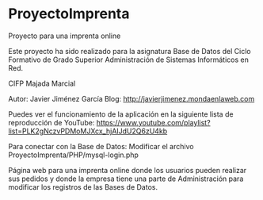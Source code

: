 # ProyectoImprenta
Proyecto para una imprenta online

Este proyecto ha sido realizado para la asignatura Base de Datos
del Ciclo Formativo de Grado Superior
Administración de Sistemas Informáticos en Red.

CIFP Majada Marcial

Autor: Javier Jiménez García
Blog: http://javierjimenez.mondaenlaweb.com

Puedes ver el funcionamiento de la aplicación en la siguiente lista de reproducción de YouTube:
https://www.youtube.com/playlist?list=PLK2gNczvPDMoMJXcx_hjAIJdU2Q6zU4kb

Para conectar con la Base de Datos:
Modificar el archivo ProyectoImprenta/PHP/mysql-login.php

Página web para una imprenta online donde los usuarios pueden realizar sus pedidos 
y donde la empresa tiene una parte de Administración para modificar los registros de las Bases de Datos.
